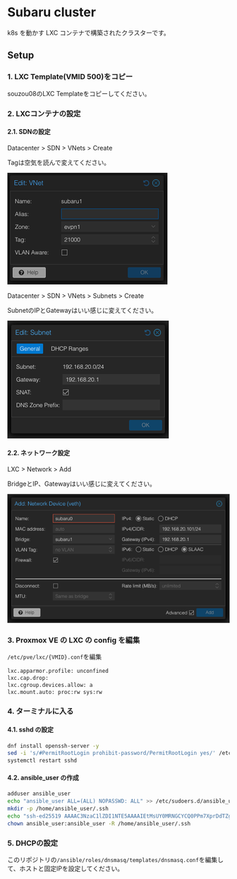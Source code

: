 # Subaru cluster

k8s を動かす LXC コンテナで構築されたクラスターです。

## Setup

### 1. LXC Template(VMID 500)をコピー

souzou08のLXC Templateをコピーしてください。

### 2. LXCコンテナの設定

#### 2.1. SDNの設定

Datacenter > SDN > VNets > Create

Tagは空気を読んで変えてください。

![vnet](<vnet.png>)

Datacenter > SDN > VNets > Subnets > Create

SubnetのIPとGatewayはいい感じに変えてください。

![subnet](subnet.png)

#### 2.2. ネットワーク設定

LXC > Network > Add

BridgeとIP、Gatewayはいい感じに変えてください。

![net](net.png)

### 3. Proxmox VE の LXC の config を編集

`/etc/pve/lxc/{VMID}.conf`を編集

```config
lxc.apparmor.profile: unconfined
lxc.cap.drop:
lxc.cgroup.devices.allow: a
lxc.mount.auto: proc:rw sys:rw
```

### 4. ターミナルに入る

#### 4.1. sshd の設定

```bash
dnf install openssh-server -y
sed -i 's/#PermitRootLogin prohibit-password/PermitRootLogin yes/' /etc/ssh/sshd_config
systemctl restart sshd
```

#### 4.2. ansible_user の作成

```bash
adduser ansible_user
echo "ansible_user ALL=(ALL) NOPASSWD: ALL" >> /etc/sudoers.d/ansible_user
mkdir -p /home/ansible_user/.ssh
echo "ssh-ed25519 AAAAC3NzaC1lZDI1NTE5AAAAIEtMsUY0MRNGCYCQ0PPm7XprDdTZgK6C6PyjhPVktTLZ" | tee /root/.ssh/authorized_keys /home/ansible_user/.ssh/authorized_keys
chown ansible_user:ansible_user -R /home/ansible_user/.ssh
```

### 5. DHCPの設定

このリポジトリの`/ansible/roles/dnsmasq/templates/dnsmasq.conf`を編集して、ホストと固定IPを設定してください。
